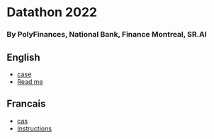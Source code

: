 # Datathon 2022

### By PolyFinances, National Bank, Finance Montreal, SR.AI

## English

- [case](Datathon%202022%20-%20Case%20-%20EN.pdf)
- [Read me](README_EN.md)

## Francais

- [cas](Datathon%202022%20-%20Cas%20-%20FR.pdf)
- [Instructions](README_FR.md)
